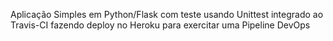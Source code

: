 Aplicação Simples em Python/Flask com teste usando Unittest integrado ao Travis-CI fazendo deploy no Heroku para exercitar uma Pipeline DevOps
